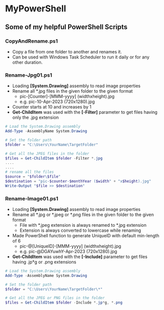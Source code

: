 # MyPowerShell
Some of my helpful PowerShell Scripts
---
### CopyAndRename.ps1
- Copy a file from one folder to another and renames it.
- Can be used with Windows Task Scheduler to run it daily or for any other duration.

### Rename-Jpg01.ps1
- Loading **[System.Drawing]** assembly to read image properties
- Rename all *.jpg files in the given folder to the given format
  - pic-[Counter]-[MMM-yyyy] (widthxheight).jpg
  - e.g. pic-10-Apr-2023 (720x1280).jpg
- Counter starts at 10 and increases by 1
- **Get-ChildItem** was used with the **[-Filter]** parameter to get files having only the .jpg extension
  
```PowerShell
# Load the System.Drawing assembly
Add-Type -AssemblyName System.Drawing

# Set the folder path
$folder = "C:\Users\YourName\TargetFolder"

# Get all the JPEG files in the folder
$files = Get-ChildItem $folder -Filter *.jpg
....
....
# rename all the files
$source = "$folder\$file"
$destination = "pic-$counter-$monthYear ($width" + "x$height).jpg"
Write-Output "$file >> $destination"
```

### Rename-Image01.ps1
- Loading **[System.Drawing]** assembly to read image properties
- Rename all *.jpg or *.jpeg or *.png files in the given folder to the given format
  - File with *.jpeg extension is always renamed to *.jpg extension
  - Extension is always converted to lowercase while renaming
- Made PowerShell function to generate UniqueID with default min-length of 6
  - pic-@[UniqueID]-[MMM-yyyy] (widthxheight).jpg
  - e.g. pic-@DGAYuwhY-Apr-2023 (720x1280).jpg
- **Get-ChildItem** was used with the **[-Include]** parameter to get files having .jp*g or .png extensions

```PowerShell
# Load the System.Drawing assembly
Add-Type -AssemblyName System.Drawing

# Set the folder path
$folder = "C:\Users\YourName\TargetFolder\*"

# Get all the JPEG or PNG files in the folder
$files = Get-ChildItem $folder -Include *.jp*g, *.png
```

